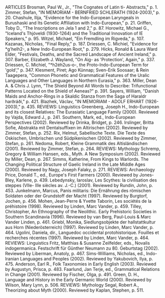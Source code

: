 ARTICLES
Brosman, Paul W., Jr., "The Cognates of Latin ti- Abstracts," p. 1.
Zimmer, Stefan, "IN MEMORIAM - BERNFRIED SCHLERATH (1924-2003)," p. 20.
Chashule, Ilija, "Evidence for the Indo-European Laryngeals in Burushaski and Its Genetic Affiliation with Indo-European," p. 21.
Griffen, Toby D., "The Inscriptions on Jela 1 and 2," p. 87.
Horowitz, Michael G., "Iceland's Thjóveldi (1930-1264) and the Traditional Innovation of IE Speakers," p. 95.
Witzel, Michael, "Ein Fremdling im Rigveda," p. 107.
Kazanas, Nicholas, "Final Reply," p. 187.
Driessen, C. Michiel, "Evidence for *g'helh2-, a New Indo-European Root," p. 279.
Hicks, Ronald & Laura Ward Elder, "Festivals, Deaths, and the Sacred Landscape of Ancient Ireland," p. 307.
Barber, Elizabeth J. Wayland, "On Aig- as 'Protection', Again," p. 337.
Driessen, C. Michiel, "*h2éh2us-o-, the Proto-Indo-European Term for 'gold'," p. 347.
Klesment, Piret; Ago Künnap; Sven-Erik Soosaar; & Rein Taagepera, "Common Phonetic and Grammatical Features of the Uralic Languages and Other Languages in Northern Eurasia," p. 363.
Miller, Dean A. & Chris J. Lynn, "The Shield Beyond All Words to Describe: Trifunctional Patterns Located on the Shield of Aeneas?" p. 391.
Sayers, William, "Danish Maids and Anchor-Rings in a Skaldic Stanza from the Saga of Haraldr harðráði," p. 421.
Blazhek, Václav, "IN MEMORIAM - ADOLF ERHART (1926-2003)," p. 435.
REVIEWS: Linguistics
Greenberg, Joseph H., Indo-European and its closest Relatives: The Eurasiatic Language Family (2000). Reviewed by Vajda, Edward J., p. 241.
Southern, Mark, ed., Indo-European Perspectives (2002). Reviewed by Drinka, Bridget, p. 246.
Irslinger, Britta Sofie, Abstrakta mit Dentalsuffixen im Altirischen (2002). Reviewed by Zimmer, Stefan, p. 252.
Rix, Helmut, Sabellische Texte. Die Texte des Oskischen, Umbrischen und Südpikenischen (2002). Reviewed by Zimmer, Stefan, p. 261.
Nedoma, Robert, Kleine Grammatik des Altisländischen (2001). Reviewed by Zimmer, Stefan, p. 264.
REVIEWS: Mythology
Schremp, Gregory & William Hansen, eds., Myth. A New Symposium (2002). Reviewed by Miller, Dean, p. 267.
Simms, Katherine, From Kings to Warlords. The Changing Political Structure of Gaelic Ireland in the Late Middle Ages (2000). Reviewed by Nagy, Joseph Falaky, p. 271.
REVIEWS: Archaeology
Price, Donald T., ed., Europe's First Farmers (2000). Reviewed by Jones-Bley, Karlene, p. 439.
Lebedynsky, Iaroslav, Les Scythes: la civilisation des steppes (VIIe- IIIe siècles av. J.-C.) (2001). Reviewed by Rundin, John, p. 453.
Junkelmann, Marcus, Panis militaris: Die Ernährung des römischen Soldaten oder der Grundstoff der Macht (1997). Reviewed by Burgtorf, Jochen, p. 456.
Mohen, Jean-Perre & Yvette Taborin, Les sociétés de la préhistoire (1998). Reviewed by Linden, Marc Vander, p. 459.
Tilley, Christopher, An Ethnography of the Neolithic. Early Prehistoric Societies in Southern Scandinavia (1996). Reviewed by van Berg, Paul-Louis & Marc Vander Linden, p. 461.
Griebl, Monika, Siedlungsobjekte der hallstattkultur aus Horn (Niederösterreich) (1997). Reviewed by Linden, Marc Vander, p. 464.
Ugolini, Daniela, dir., Languedoc occidental protohistorique. Fouilles et recherches récentes (1997). Reviewed by Linden, Marc Vander, p. 464.
REVIEWS: Linguistics
Fritz, Matthias & Susanne Zeilfelder, eds., Novalis indogermanica. Festschrift für Günther Neumann zu 80. Geburtstag (2002). Reviewed by Liberman, Anatoly, p. 467.
Sims-Williams, Nicholas, ed., Indo-Iranian Languages and Peoples (2002). Reviewed by Yakubovich, Ilya, p. 475.
Anderson, Earl R., Folk Taxonomies in Early English (2003). Reviewed by Augustyn, Prisca, p. 483.
Faarlund, Jan Terje, ed., Grammatical Relations in Change (2001). Reviewed by Fischer, Olga, p. 491.
Green, D. H., Language and History in the Early Germanic World (2000). Reviewed by Wilson, Mary Lynn, p. 506.
REVIEWS: Mythology
Segal, Robert A., Theorizing about Myth (2000). Reviewed by Kaplan, Stephen, p. 511.